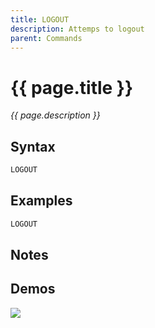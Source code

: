 ```yaml
---
title: LOGOUT
description: Attemps to logout
parent: Commands
---
```


# {{ page.title }}

_{{ page.description }}_

## Syntax

```java
LOGOUT 
```

## Examples

```java
LOGOUT
```

## Notes


## Demos

![](N/A)

